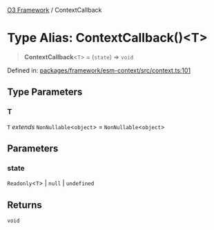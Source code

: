 [O3 Framework](../API.md) / ContextCallback

# Type Alias: ContextCallback()\<T\>

> **ContextCallback**\<`T`\> = (`state`) => `void`

Defined in: [packages/framework/esm-context/src/context.ts:101](https://github.com/its-kios09/openmrs-esm-core/blob/main/packages/framework/esm-context/src/context.ts#L101)

## Type Parameters

### T

`T` *extends* `NonNullable`\<`object`\> = `NonNullable`\<`object`\>

## Parameters

### state

`Readonly`\<`T`\> | `null` | `undefined`

## Returns

`void`
